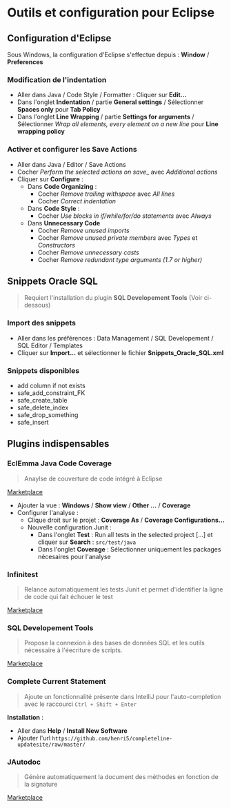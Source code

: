 # Outils et configuration pour Eclipse

## Configuration d'Eclipse

Sous Windows, la configuration d'Eclipse s'effectue depuis : __Window__ / __Preferences__

### Modification de l'indentation

- Aller dans Java / Code Style / Formatter : Cliquer sur __Edit...__
- Dans l'onglet __Indentation__ / partie __General settings__ / Sélectionner __Spaces only__ pour __Tab Policy__
- Dans l'onglet __Line Wrapping__ / partie __Settings for arguments__ / Sélectionner _Wrap all elements, every element on a new line_ pour __Line wrapping policy__

### Activer et configurer les Save Actions

- Aller dans Java / Editor / Save Actions
- Cocher _Perform the selected actions on save__ avec _Additional actions_
- Cliquer sur __Configure__ :
  * Dans __Code Organizing__ :
    - Cocher _Remove trailing withspace_ avec _All lines_
    - Cocher _Correct indentation_
  * Dans __Code Style__ :
    - Cocher _Use blocks in if/while/for/do statements_ avec _Always_
  * Dans __Unnecessary Code__
    - Cocher _Remove unused imports_
    - Cocher _Remove unused private members_ avec _Types_ et _Constructors_
    - Cocher _Remove unnecessary casts_
    - Cocher _Remove redundant type arguments (1.7 or higher)_

## Snippets Oracle SQL

> Requiert l'installation du plugin __SQL Developement Tools__ (Voir ci-dessous)

### Import des snippets

- Aller dans les préférences : Data Management / SQL Developement / SQL Editor / Templates
- Cliquer sur __Import...__ et sélectionner le fichier __Snippets_Oracle_SQL.xml__

### Snippets disponibles

- add column if not exists
- safe_add_constraint_FK
- safe_create_table
- safe_delete_index
- safe_drop_something
- safe_insert

## Plugins indispensables

### EclEmma Java Code Coverage

> Anaylse de couverture de code intégré à Eclipse

[Marketplace](http://marketplace.eclipse.org/content/eclemma-java-code-coverage)

- Ajouter la vue : __Windows__ / __Show view__ / __Other ...__ / __Coverage__
- Configurer l'analyse :
	* Clique droit sur le projet : __Coverage As__ / __Coverage Configurations...__
	* Nouvelle configuration Junit :
		- Dans l'onglet __Test__ : Run all tests in the selected project [...] et cliquer sur __Search__ : `src/test/java`
		- Dans l'onglet __Coverage__ : Sélectionner uniquement les packages nécesaires pour l'analyse

### Infinitest

> Relance automatiquement les tests Junit et permet d'identifier la ligne de code qui fait échouer le test

[Marketplace](http://marketplace.eclipse.org/content/infinitest)

### SQL Developement Tools

> Propose la connexion à des bases de données SQL et les outils nécessaire à l'éecriture de scripts.

[Marketplace](http://marketplace.eclipse.org/content/sql-development-tools)

### Complete Current Statement

> Ajoute un fonctionnalité présente dans IntelliJ pour l'auto-completion avec le raccourci `Ctrl + Shift + Enter`

__Installation__ :

- Aller dans __Help__ / __Install New Software__
- Ajouter l'url `https://github.com/henri5/completeline-updatesite/raw/master/`

### JAutodoc

> Génère automatiquement la document des méthodes en fonction de la signature

[Marketplace](http://marketplace.eclipse.org/content/jautodoc)
